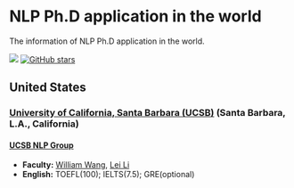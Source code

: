 # NLP Ph.D application in the world
The information of NLP Ph.D application in the world.

![](https://img.shields.io/badge/build-welcome%20to%20contribute!-blue) [![GitHub stars](https://img.shields.io/github/stars/RZFan525/NLP-PhD-Application-In-The-World)](https://github.com/RZFan525/NLP-PhD-Application-In-The-World/stargazers)

## United States

### [University of California, Santa Barbara (UCSB)](https://www.ucsb.edu/) (Santa Barbara, L.A., California)

#### [UCSB NLP Group](http://nlp.cs.ucsb.edu/index.html)

* **Faculty:** [William Wang](https://sites.cs.ucsb.edu/~william/), [Lei Li](https://sites.cs.ucsb.edu/~lilei/)
* **English:** TOEFL(100); IELTS(7.5); GRE(optional)